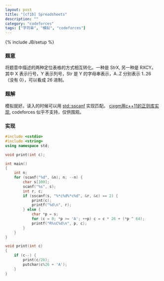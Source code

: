 ```yaml
---
layout: post
title: "[cf1b] Spreadsheets"
description: ""
category: "codeforces"
tags: ["字符串", "模拟", "codeforces"]
---
```

{% include JB/setup %}

### 题意
将题意中描述的两种定位表格的方式相互转化。一种是 StrX, 另一种是 RXCY。
其中 X 表示行号，Y 表示列号，Str 是 Y 的字母串表示，A..Z 分别表示 1..26
（没有 0），可以看成 26 进制。

### 题解
模拟就好。读入的时候可以用 [std::sscanf][1] 实现匹配。
[cjxgm用c++11的正则库实现][2], codeforces 似乎不支持，仅供围观。

### 实现
```cpp
#include <cstdio>
#include <string>
using namespace std;

void print(int c);

int main()
{
	int n;
	for (scanf("%d", &n); n; --n) {
		char s[100];
		scanf("%s", s);
		int r, c;
		if (sscanf(s, "%*c%d%*c%d", &r, &c) == 2) {
			print(c);
			printf("%d\n", r);
		} else {
			char *p = s;
			for (c = 0; *p >= 'A'; ++p) c = c * 26 + (*p ^ 64);
	        printf("R%sC%d\n", p, c);
		}
	}
}

void print(int c)
{
	if (c--) {
		print(c/26);
		putchar(c%26 + 'A');
	}
}

```

[1]: http://man7.org/linux/man-pages/man3/scanf.3.html
[2]: https://gist.github.com/cjxgm/13ffd989f97e8e271be6

